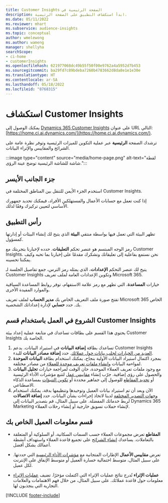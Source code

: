 ```yaml
---
title: ‏‫الصفحة الرئيسية في Customer Insights
description: ابدأ استكشاف التطبيق على الصفحة الرئيسية.
ms.date: 05/11/2022
ms.reviewer: mhart
ms.subservice: audience-insights
ms.topic: conceptual
author: wmelewong
ms.author: wameng
manager: shellyha
searchScope:
- ci-home
- customerInsights
ms.openlocfilehash: 621977068dc49b55f50f00e9762a4a5952d7b453
ms.sourcegitcommit: ba29fd7c89bdeba7260b4783662d8da8e1e1e30e
ms.translationtype: HT
ms.contentlocale: ar-SA
ms.lasthandoff: 05/18/2022
ms.locfileid: "8768315"
---
```

# <a name="explore-customer-insights"></a>استكشاف Customer Insights

يمكنك الوصول إلى [Dynamics 365 Customer Insights](https://home.ci.ai.dynamics.com/) على عنوان URL التالي: [https://home.ci.ai.dynamics.com/](https://home.ci.ai.dynamics.com/).

ترشدك الصفحة **الرئيسية** عبر عملية التكوين للميزات الرئيسية وتوفر نظرة عامة على الشرائح والمقاييس والإثراء البيانات.

:::image type="content" source="media/home-page.png" alt-text="لقطة شاشة للشاشة الرئيسية توضح عينة الرؤى.":::

## <a name="left-side-pane"></a>جزء الجانب الأيسر

استخدم الجزء الأيمن للتنقل بين المناطق المختلفة في Customer Insights.

إذا كنت تعمل مع حسابات الأعمال والمستهلكين الأفراد، فيمكنك تحديد جمهورك الأساسي لتعيين تركيزك وفقًا لذلك.

## <a name="application-header"></a>رأس التطبيق

تظهر البيئة التي تعمل فيها بواسطة منتقي **البيئة** الذي يتيح لك إنشاء البيئات أو إدارتها كمسؤول.

رمز الوجه المبتسم هو عنصر تحكم **التعليقات**. حدده لإخبارنا بتجربتك مع Customer Insights. نحن نستمع بفاعلية إلى تعليقاتك ونشكرك مقدمًا على إخبارنا بما تحبه وكيف يمكننا تحسينه.

يتيح لك عنصر التحكم **الإعدادات**، الذي يمثله رمز الترس، جمع تفاصيل الجلسة لـ Customer Insights وتكوين الإعدادات العامة لملف تعريف Microsoft 365.

خيارات **المساعدة**، التي تظهر مع رمز علامة الاستفهام، توفر روابط المساعدة السياقية والموارد المفيدة الأخرى.

تفتح صورة ملف التعريف الخاص بك **مدير الحساب** لملف تعريف Microsoft 365 الخاص بك. حدد **حسابي** لإدارة إعداداتك الشخصية.

## <a name="getting-started-with-customer-insights-section"></a>الشروع في العمل باستخدام قسم Customer Insights

يحتوي هذا القسم على بطاقات تساعدك في متابعة عملية إعداد بيئة Customer Insights الخاصة بك.

1. تساعدك بطاقة **إضافة البيانات** في استيراد البيانات. يدعم Customer Insights [العديد من الخيارات لجلب بيانات حول عملائك](data-sources.md). حدد **إضافة مصادر البيانات** للبدء.
1. بمجرد اكتمال استيراد البيانات الأولية بنجاح، يمكنك استخدام بطاقة **البيانات الموحدة** لمواءمة البيانات و[إنشاء ملفات تعريف موحدة للعملاء](data-unification.md) من مصادر مختلفة. 
1. مع وجود ملفات تعريف العملاء الموحدة، حان الوقت لمراجعة خيارات **تحليل البيانات** والحصول على رؤى إضافية. جرّب إنشاء [مقاييس عمل](measures.md) لتتبع مؤشرات الأداء الرئيسية أو [تحديد المقاطع](segments.md) للوصول إلى جماهير محددة أو [تكوين التنبؤات](predictions-overview.md) بمساعدة الذكاء الاصطناعي.
1. الآن وبعد أن تم استيراد بيانات العميل وتوحيدها وتنظيمها بدقة، يمكنك استخدام [وجهات التصدير المختلفة](export-destinations.md) لدينا لاتخاذ إجراءات بشأن البيانات. حدد **إضافة الاتصالات** لربط خدماتك المفضلة. على سبيل المثال، قم بتصدير البيانات إلى Dynamics 365 Marketing لإنشاء حملات تسويق خارجية أو إنشاء رحلات العملاء. 

## <a name="your-customer-insights-section"></a>قسم معلومات العميل الخاص بك

- **المقاطع** تعرض مجموعات العملاء حسب السمات السكانية، أو السلوكية أو المتعلقة بالتعاملات. يساعدك [إنشاء الشرائح](segments.md) على تجميع قاعدة العملاء واستهداف أنشطة أعمالك بشكل أفضل.

- تعرض **مقاييس الأعمال** الإطارات المتجانبة مع [مؤشرات الأداء الرئيسية](measures.md) التي حددتها. على سبيل المثال، متوسط احتمالية خسارة العميل أو متوسط الإنفاق على الإنترنت لكل عميل.

- **عمليات الإثراء** تُدرج نتائج عمليات الإثراء التي اكتملت مؤخرًا. تضيف [عمليات الإثراء](enrichment-hub.md) معلومات حول قاعدة عملائك. على سبيل المثال، من خلال فهم الاهتمامات والعلامات التجارية التي ينجذبون لها.


[!INCLUDE [footer-include](includes/footer-banner.md)]
